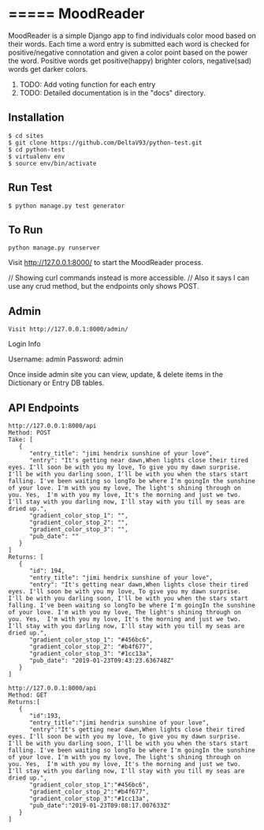 =====
MoodReader
=====

MoodReader is a simple Django app to find individuals color mood based on
their words. Each time a word entry is submitted each word is checked
for positive/negative connotation and given a color point based on the power
the word. Positive words get positive(happy) brighter colors, negative(sad) words get darker colors.

1. TODO: Add voting function for each entry
2. TODO: Detailed documentation is in the "docs" directory.

Installation
-----------

````
$ cd sites
$ git clone https://github.com/DeltaV93/python-test.git
$ cd python-test
$ virtualenv env
$ source env/bin/activate
````

Run Test
-----------

````
$ python manage.py test generator
````


To Run 
-----------

````
python manage.py runserver 
````

Visit http://127.0.0.1:8000/ to start the MoodReader process.

// Showing curl commands instead is more accessible.
// Also it says I can use any crud method, but the endpoints only shows POST.

Admin
----
```
Visit http://127.0.0.1:8000/admin/
``` 

Login Info

Username: admin 
Password: admin 

Once inside admin site you can view, update, & delete items in the Dictionary or Entry DB tables.


API Endpoints
-----------
````
http://127.0.0.1:8000/api
Method: POST
Take: [ 
   {  
      "entry_title": "jimi hendrix sunshine of your love",
      "entry": "It's getting near dawn,When lights close their tired eyes. I'll soon be with you my love, To give you my dawn surprise. I'll be with you darling soon, I'll be with you when the stars start falling. I've been waiting so longTo be where I'm goingIn the sunshine of your love. I'm with you my love, The light's shining through on you. Yes,  I'm with you my love, It's the morning and just we two. I'll stay with you darling now, I'll stay with you till my seas are dried up.",
      "gradient_color_stop_1": "",
      "gradient_color_stop_2": "",
      "gradient_color_stop_3": "",
      "pub_date": ""
   }
]
Returns: [ 
   {  
      "id": 194,
      "entry_title": "jimi hendrix sunshine of your love",
      "entry": "It's getting near dawn,When lights close their tired eyes. I'll soon be with you my love, To give you my dawn surprise. I'll be with you darling soon, I'll be with you when the stars start falling. I've been waiting so longTo be where I'm goingIn the sunshine of your love. I'm with you my love, The light's shining through on you. Yes,  I'm with you my love, It's the morning and just we two. I'll stay with you darling now, I'll stay with you till my seas are dried up.",
      "gradient_color_stop_1": "#456bc6",
      "gradient_color_stop_2": "#b4f677",
      "gradient_color_stop_3": "#1cc13a",
      "pub_date": "2019-01-23T09:43:23.636748Z"
   }
]
````


````
http://127.0.0.1:8000/api
Method: GET
Returns:[
   {  
      "id":193,
      "entry_title":"jimi hendrix sunshine of your love",
      "entry":"It's getting near dawn,When lights close their tired eyes. I'll soon be with you my love, To give you my dawn surprise. I'll be with you darling soon, I'll be with you when the stars start falling. I've been waiting so longTo be where I'm goingIn the sunshine of your love. I'm with you my love, The light's shining through on you. Yes,  I'm with you my love, It's the morning and just we two. I'll stay with you darling now, I'll stay with you till my seas are dried up.",
      "gradient_color_stop_1":"#456bc6",
      "gradient_color_stop_2":"#b4f677",
      "gradient_color_stop_3":"#1cc13a",
      "pub_date":"2019-01-23T09:08:17.007633Z"
   }
] 
````

